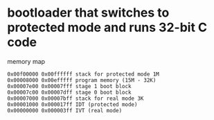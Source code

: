 # bootloader that switches to protected mode and runs 32-bit C code

memory map

    0x00f00000 0x00ffffff stack for protected mode 1M
    0x00008000 0x00efffff program memory (15M - 32K)
    0x00007e00 0x00007fff stage 1 boot block
    0x00007c00 0x00007dff stage 0 boot block
    0x00007000 0x00007bff stack for real mode 3K
    0x00001000 0x000017ff IDT (protected mode)
    0x00000000 0x000003ff IVT (real mode)
